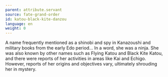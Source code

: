 ```yaml
---
parent: attribute.servant
source: fate-grand-order
id: katou-black-kite-danzou
language: en
weight: 0
---
```


A name frequently mentioned as a shinobi and spy in Kanazoushi and military books from the early Edo period…
In a word, she was a ninja.
She was also known by other names such as Flying Katou and Black Kite Katou, and there were reports of her activities in areas like Kai and Echigo. However, reports of her origins and objectives vary, ultimately shrouding her in mystery. 
